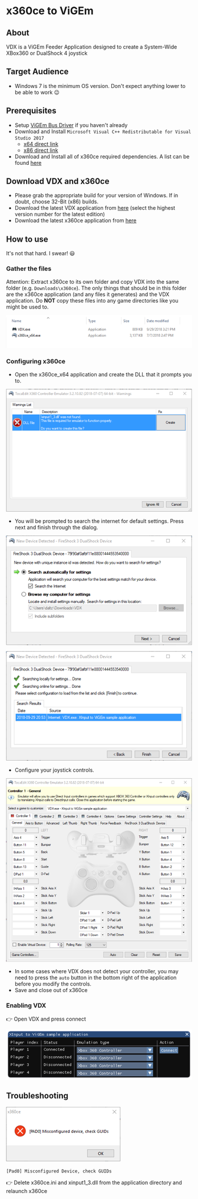 # x360ce to ViGEm

## About

VDX is a ViGEm Feeder Application designed to create a System-Wide XBox360 or DualShock 4 joystick

## Target Audience

- Windows 7 is the minimum OS version. Don't expect anything lower to be able to work 😉

## Prerequisites

- Setup [ViGEm Bus Driver](https://docs.vigem.org/#!vigem-bus-driver-installation.md) if you haven't already
- Download and Install `Microsoft Visual C++ Redistributable for Visual Studio 2017`
  - [x64 direct link](https://aka.ms/vs/15/release/VC_redist.x64.exe)
  - [x86 direct link](https://aka.ms/vs/15/release/VC_redist.x86.exe)
- Download and Install all of x360ce required dependencies. A list can be found [here](https://github.com/x360ce/x360ce#system-requirements)

## Download VDX and x360ce

- Please grab the appropriate build for your version of Windows. If in doubt, choose 32-Bit (x86) builds.
- Download the latest VDX application from [here](https://buildbot.vigem.org/builds/VDX/master/) (select the highest version number for the latest edition)
- Download the latest x360ce application from [here](https://github.com/x360ce/x360ce#download)

## How to use

It's not that hard. I swear! 😃

### Gather the files

Attention: Extract x360ce to its own folder and copy VDX into the same folder (e.g. `Downloads\x360ce`). The only things that should be in this folder are the x360ce application (and any files it generates) and the VDX application. Do **NOT** copy these files into any game directories like you might be used to.

![2018-09-29_16-41-39.png](img/2018-09-29_16-41-39.png)

### Configuring x360ce

- Open the x360ce_x64 application and create the DLL that it prompts you to. 

![x360ce_x64_2018-09-29_16-44-21.png](img/x360ce_x64_2018-09-29_16-44-21.png)

- You will be prompted to search the internet for default settings. Press next and finish through the dialog.

![x360ce_x64_2018-09-29_16-49-17.png](img/x360ce_x64_2018-09-29_16-49-17.png)

![x360ce_x64_2018-09-29_16-49-33.png](img/x360ce_x64_2018-09-29_16-49-33.png)

- Configure your joystick controls.

![2018-10-11_21-00-21.png](img/2018-10-11_21-00-21.png)

- In some cases where VDX does not detect your controller, you may need to press the `auto` button in the bottom right of the application before you modify the controls.
- Save and close out of x360ce

### Enabling VDX

👉 Open VDX and press connect

![VDX_2018-09-29_16-57-57.png](img/VDX_2018-09-29_16-57-57.png)

## Troubleshooting

![Pad0_Error_10_2_2018.png](img/Pad0_Error_10_2_2018.png)

`[Pad0] Misconfigured Device, check GUIDs`

👉 Delete x360ce.ini and xinput1_3.dll from the application directory and relaunch x360ce
